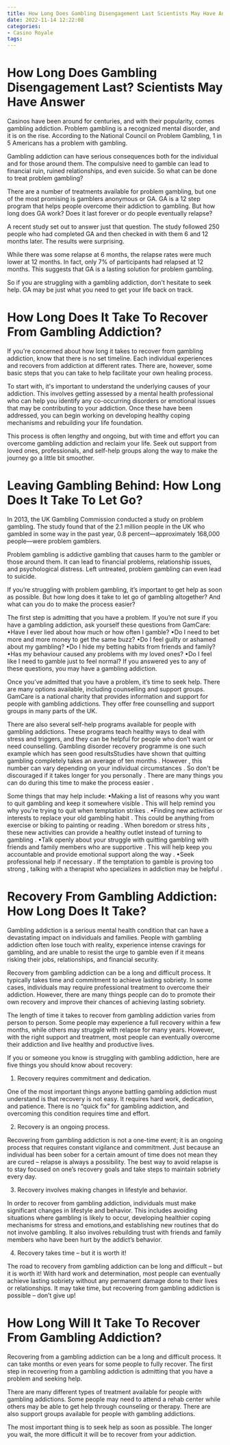 ```yaml
---
title: How Long Does Gambling Disengagement Last Scientists May Have Answer 
date: 2022-11-14 12:22:08
categories:
- Casino Royale
tags:
---
```



#  How Long Does Gambling Disengagement Last? Scientists May Have Answer 

Casinos have been around for centuries, and with their popularity, comes gambling addiction. Problem gambling is a recognized mental disorder, and it is on the rise. According to the National Council on Problem Gambling, 1 in 5 Americans has a problem with gambling.

Gambling addiction can have serious consequences both for the individual and for those around them. The compulsive need to gamble can lead to financial ruin, ruined relationships, and even suicide. So what can be done to treat problem gambling?

There are a number of treatments available for problem gambling, but one of the most promising is gamblers anonymous or GA. GA is a 12 step program that helps people overcome their addiction to gambling. But how long does GA work? Does it last forever or do people eventually relapse?

A recent study set out to answer just that question. The study followed 250 people who had completed GA and then checked in with them 6 and 12 months later. The results were surprising.

While there was some relapse at 6 months, the relapse rates were much lower at 12 months. In fact, only 7% of participants had relapsed at 12 months. This suggests that GA is a lasting solution for problem gambling.

So if you are struggling with a gambling addiction, don't hesitate to seek help. GA may be just what you need to get your life back on track.

#  How Long Does It Take To Recover From Gambling Addiction? 

If you're concerned about how long it takes to recover from gambling addiction, know that there is no set timeline. Each individual experiences and recovers from addiction at different rates. There are, however, some basic steps that you can take to help facilitate your own healing process.

To start with, it's important to understand the underlying causes of your addiction. This involves getting assessed by a mental health professional who can help you identify any co-occurring disorders or emotional issues that may be contributing to your addiction. Once these have been addressed, you can begin working on developing healthy coping mechanisms and rebuilding your life foundation.

This process is often lengthy and ongoing, but with time and effort you can overcome gambling addiction and reclaim your life. Seek out support from loved ones, professionals, and self-help groups along the way to make the journey go a little bit smoother.

#  Leaving Gambling Behind: How Long Does It Take To Let Go? 

In 2013, the UK Gambling Commission conducted a study on problem gambling. The study found that of the 2.1 million people in the UK who gambled in some way in the past year, 0.8 percent—approximately 168,000 people—were problem gamblers. 

Problem gambling is addictive gambling that causes harm to the gambler or those around them. It can lead to financial problems, relationship issues, and psychological distress. Left untreated, problem gambling can even lead to suicide. 

If you’re struggling with problem gambling, it’s important to get help as soon as possible. But how long does it take to let go of gambling altogether? And what can you do to make the process easier?

The first step is admitting that you have a problem. If you’re not sure if you have a gambling addiction, ask yourself these questions from GamCare: 
•Have I ever lied about how much or how often I gamble?
•Do I need to bet more and more money to get the same buzz?
•Do I feel guilty or ashamed about my gambling?
•Do I hide my betting habits from friends and family?
•Has my behaviour caused any problems with my loved ones?
•Do I feel like I need to gamble just to feel normal?
If you answered yes to any of these questions, you may have a gambling addiction. 

Once you’ve admitted that you have a problem, it’s time to seek help. There are many options available, including counselling and support groups. GamCare is a national charity that provides information and support for people with gambling addictions. They offer free counselling and support groups in many parts of the UK. 

There are also several self-help programs available for people with gambling addictions. These programs teach healthy ways to deal with stress and triggers, and they can be helpful for people who don’t want or need counselling. Gambling disorder recovery programme is one such example which has seen good resultsStudies have shown that quitting gambling completely takes an average of ten months . However , this number can vary depending on your individual circumstances .  So don't be discouraged if it takes longer for you personally . There are many things you can do during this time to make the process easier . 

Some things that may help include: 
•Making a list of reasons why you want to quit gambling and keep it somewhere visible . This will help remind you why you're trying to quit when temptation strikes . 
•Finding new activities or interests to replace your old gambling habit . This could be anything from exercise or biking to painting or reading . When boredom or stress hits , these new activities can provide a healthy outlet instead of turning to gambling . 
•Talk openly about your struggle with quitting gambling with friends and family members who are supportive . This will help keep you accountable and provide emotional support along the way . 
•Seek professional help if necessary . If the temptation to gamble is proving too strong , talking with a therapist who specializes in addiction may be helpful .

#  Recovery From Gambling Addiction: How Long Does It Take? 

Gambling addiction is a serious mental health condition that can have a devastating impact on individuals and families. People with gambling addiction often lose touch with reality, experience intense cravings for gambling, and are unable to resist the urge to gamble even if it means risking their jobs, relationships, and financial security.

Recovery from gambling addiction can be a long and difficult process. It typically takes time and commitment to achieve lasting sobriety. In some cases, individuals may require professional treatment to overcome their addiction. However, there are many things people can do to promote their own recovery and improve their chances of achieving lasting sobriety.

The length of time it takes to recover from gambling addiction varies from person to person. Some people may experience a full recovery within a few months, while others may struggle with relapse for many years. However, with the right support and treatment, most people can eventually overcome their addiction and live healthy and productive lives.

If you or someone you know is struggling with gambling addiction, here are five things you should know about recovery:

1) Recovery requires commitment and dedication.

One of the most important things anyone battling gambling addiction must understand is that recovery is not easy. It requires hard work, dedication, and patience. There is no “quick fix” for gambling addiction, and overcoming this condition requires time and effort.

2) Recovery is an ongoing process.

Recovering from gambling addiction is not a one-time event; it is an ongoing process that requires constant vigilance and commitment. Just because an individual has been sober for a certain amount of time does not mean they are cured – relapse is always a possibility. The best way to avoid relapse is to stay focused on one’s recovery goals and take steps to maintain sobriety every day.

3) Recovery involves making changes in lifestyle and behavior.

In order to recover from gambling addiction, individuals must make significant changes in lifestyle and behavior. This includes avoiding situations where gambling is likely to occur, developing healthier coping mechanisms for stress and emotions,and establishing new routines that do not involve gambling. It also involves rebuilding trust with friends and family members who have been hurt by the addict’s behavior.

4) Recovery takes time – but it is worth it!

The road to recovery from gambling addiction can be long and difficult – but it is worth it! With hard work and determination, most people can eventually achieve lasting sobriety without any permanent damage done to their lives or relationships. It may take time, but recovering from gambling addiction is possible – don’t give up!

#  How Long Will It Take To Recover From Gambling Addiction?

Recovering from a gambling addiction can be a long and difficult process. It can take months or even years for some people to fully recover. The first step in recovering from a gambling addiction is admitting that you have a problem and seeking help.

There are many different types of treatment available for people with gambling addictions. Some people may need to attend a rehab center while others may be able to get help through counseling or therapy. There are also support groups available for people with gambling addictions.

The most important thing is to seek help as soon as possible. The longer you wait, the more difficult it will be to recover from your addiction.